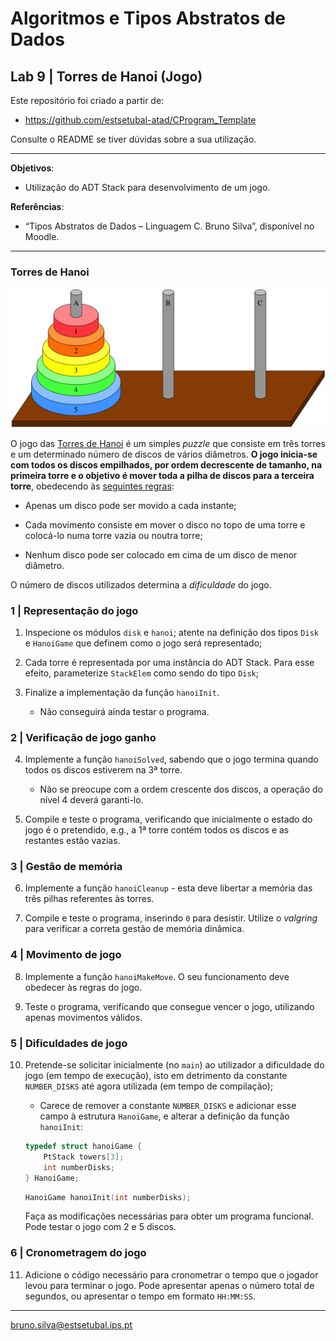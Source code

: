 # Algoritmos e Tipos Abstratos de Dados

## Lab 9 | Torres de Hanoi (Jogo)

Este repositório foi criado a partir de:

- <https://github.com/estsetubal-atad/CProgram_Template> 

Consulte o README se tiver dúvidas sobre a sua utilização.

----

**Objetivos**:

- Utilização do ADT Stack para desenvolvimento de um jogo.

**Referências**:

- “Tipos Abstratos de Dados – Linguagem C. Bruno Silva”, disponível no Moodle.

---

### Torres de Hanoi

![](hanoiGame.png)

O jogo das [Torres de Hanoi](https://en.wikipedia.org/wiki/Tower_of_Hanoi) é um simples *puzzle* que consiste em três torres e um determinado número de discos de vários diâmetros. **O jogo inicia-se com todos os discos empilhados, por ordem decrescente de tamanho, na primeira torre e o objetivo é mover toda a pilha de discos para a terceira torre**, obedecendo às <u>seguintes regras</u>:

- Apenas um disco pode ser movido a cada instante;

- Cada movimento consiste em mover o disco no topo de uma torre e colocá-lo numa torre vazia ou noutra torre;

- Nenhum disco pode ser colocado em cima de um disco de menor diâmetro.

O número de discos utilizados determina a *dificuldade* do jogo. 

### 1 | Representação do jogo

1. Inspecione os módulos `disk` e `hanoi`; atente na definição dos tipos `Disk` e `HanoiGame` que definem como o jogo será representado;

2. Cada torre é representada por uma instância do ADT Stack. Para esse efeito, parameterize `StackElem` como sendo do tipo `Disk`;

3. Finalize a implementação da função `hanoiInit`.

    - Não conseguirá ainda testar o programa.

### 2 | Verificação de jogo ganho

4. Implemente a função `hanoiSolved`, sabendo que o jogo termina quando todos os discos estiverem na 3ª torre.

    - Não se preocupe com a ordem crescente dos discos, a operação do nível 4 deverá garanti-lo.

5. Compile e teste o programa, verificando que inicialmente o estado do jogo é o pretendido, e.g., a 1ª torre contém todos os discos e as restantes estão vazias.

### 3 | Gestão de memória

6. Implemente a função `hanoiCleanup` - esta deve libertar a memória das três pilhas referentes às torres.

7. Compile e teste o programa, inserindo `0` para desistir. Utilize o *valgring* para verificar a correta gestão de memória dinâmica.

### 4 | Movimento de jogo

8. Implemente a função `hanoiMakeMove`. O seu funcionamento deve obedecer às regras do jogo.

9. Teste o programa, verificando que consegue vencer o jogo, utilizando apenas movimentos válidos.

### 5 | Dificuldades de jogo

10. Pretende-se solicitar inicialmente (no `main`) ao utilizador a dificuldade do jogo (em tempo de execução), isto em detrimento da constante `NUMBER_DISKS` até agora utilizada (em tempo de compilação);

    - Carece de remover a constante `NUMBER_DISKS` e adicionar esse campo à estrutura `HanoiGame`, e alterar a definição da função `hanoiInit`:

    ```cpp
    typedef struct hanoiGame {
        PtStack towers[3];
        int numberDisks;
    } HanoiGame;
    ```

    ```cpp
    HanoiGame hanoiInit(int numberDisks);
    ```

    Faça as modificações necessárias para obter um programa funcional. Pode testar o jogo com 2 e 5 discos.

### 6 | Cronometragem do jogo

11. Adicione o código necessário para cronometrar o tempo que o jogador levou para terminar o jogo. Pode apresentar apenas o número total de segundos, ou apresentar o tempo em formato `HH:MM:SS`.


---

<bruno.silva@estsetubal.ips.pt>